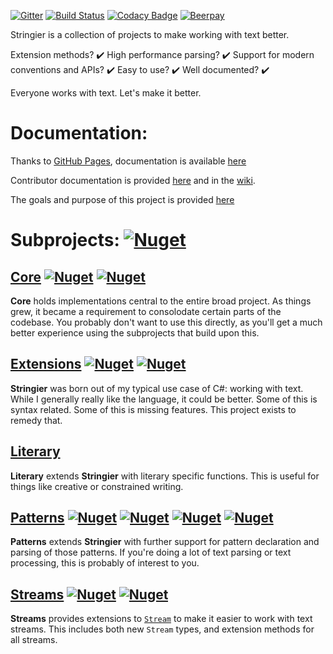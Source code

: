 ﻿[![Gitter](https://badges.gitter.im/Stringier/community.svg)](https://gitter.im/Stringier/community?utm_source=badge&utm_medium=badge&utm_campaign=pr-badge)
[![Build Status](https://dev.azure.com/p-kell/Stringier/_apis/build/status/Entomy.Stringier?branchName=master)](https://dev.azure.com/p-kell/Stringier/_build/latest?definitionId=2&branchName=master)
[![Codacy Badge](https://api.codacy.com/project/badge/Grade/02ab838da67f4c929ef985b3f7d8a732)](https://www.codacy.com/app/Entomy/Stringier?utm_source=github.com&amp;utm_medium=referral&amp;utm_content=Entomy/Stringier&amp;utm_campaign=Badge_Grade)
[![Beerpay](https://img.shields.io/beerpay/Entomy/Stringier.svg)](https://beerpay.io/Entomy/Stringier)

Stringier is a collection of projects to make working with text better.

Extension methods? ✔️ High performance parsing? ✔️ Support for modern conventions and APIs? ✔️ Easy to use? ✔️ Well documented? ✔️

Everyone works with text. Let's make it better.

# Documentation:

Thanks to [GitHub Pages](https://pages.github.com/), documentation is available [here](https://entomy.github.io/Stringier/)

Contributor documentation is provided [here](https://github.com/Entomy/Stringier/blob/master/CONTRIBUTING.md) and in the [wiki](https://github.com/Entomy/Stringier/wiki).

The goals and purpose of this project is provided [here](https://github.com/Entomy/Stringier/blob/master/GOALS_AND_PURPOSE.md)

# Subprojects: [![Nuget](https://img.shields.io/nuget/dt/Stringier?label=Meta%20Package&logo=nuget)](https://www.nuget.org/packages/Stringier/)

## [Core](https://github.com/Entomy/Stringier/tree/master/Core) [![Nuget](https://img.shields.io/nuget/dt/Stringier.Core?label=Core&logo=nuget)](https://www.nuget.org/packages/Stringier.Core/) [![Nuget](https://img.shields.io/nuget/dt/Stringier.Core.FSharp?label=F%23&logo=nuget)](https://www.nuget.org/packages/Stringier.Core.FSharp/)

**Core** holds implementations central to the entire broad project. As things grew, it became a requirement to consolodate certain parts of the codebase. You probably don't want to use this directly, as you'll get a much better experience using the subprojects that build upon this.

## [Extensions](https://github.com/Entomy/Stringier/tree/master/Extensions) [![Nuget](https://img.shields.io/nuget/dt/Stringier.Extensions.svg?label=Extensions&logo=Nuget)](https://www.nuget.org/packages/Stringier.Extensions/) [![Nuget](https://img.shields.io/nuget/dt/Stringier.Extensions.FSharp?label=F%23%20&logo=nuget)](https://www.nuget.org/packages/Stringier.Extensions.FSharp/)

**Stringier** was born out of my typical use case of C#: working with text. While I generally really like the language, it could be better. Some of this is syntax related. Some of this is missing features. This project exists to remedy that.

## [Literary](https://github.com/Entomy/Stringier-Literary)

**Literary** extends **Stringier** with literary specific functions. This is useful for things like creative or constrained writing.

## [Patterns](https://github.com/Entomy/Stringier/tree/master/Patterns) [![Nuget](https://img.shields.io/nuget/dt/Stringier.Patterns.svg?label=Patterns&logo=nuget)](https://www.nuget.org/packages/Stringier.Patterns/) [![Nuget](https://img.shields.io/nuget/dt/Stringier.Patterns.FSharp?label=F%23%20&logo=nuget)](https://www.nuget.org/packages/Stringier.Patterns.FSharp/) [![Nuget](https://img.shields.io/nuget/dt/Stringier.Patterns.MSTest?label=MSTest&logo=nuget)](https://www.nuget.org/packages/Stringier.Patterns.MSTest/) [![Nuget](https://img.shields.io/nuget/dt/Stringier.Patterns.MSTest?label=NUnit&logo=nuget)](https://www.nuget.org/packages/Stringier.Patterns.NUnit/)

**Patterns** extends **Stringier** with further support for pattern declaration and parsing of those patterns. If you're doing a lot of text parsing or text processing, this is probably of interest to you.

## [Streams](https://github.com/Entomy/Stringier/tree/master/Streams) [![Nuget](https://img.shields.io/nuget/dt/Stringier.Streams?label=Streams&logo=nuget)](https://www.nuget.org/packages/Stringier.Streams/) [![Nuget](https://img.shields.io/nuget/dt/Stringier.Streams.FSharp?label=F%23&logo=nuget)](https://www.nuget.org/packages/Stringier.Streams.FSharp/)

**Streams** provides extensions to [`Stream`](https://docs.microsoft.com/en-us/dotnet/api/system.io.stream) to make it easier to work with text streams. This includes both new `Stream` types, and extension methods for all streams.
